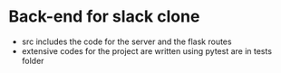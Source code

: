 # Back-end for slack clone
- src includes the code for the server and the flask routes
- extensive codes for the project are written using pytest are in tests folder
